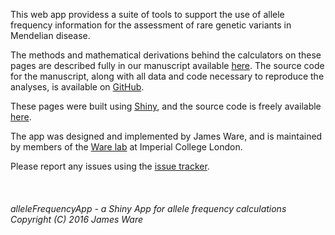 This web app providess a suite of tools to support the use of allele frequency information for the assessment of rare genetic variants in Mendelian disease.

The methods and mathematical derivations behind the calculators on these pages are described fully in our manuscript available [here](insertLink).  The source code for the manuscript, along with all data and code necessary to reproduce the analyses, is available on [GitHub](insertlink).

These pages were built using [Shiny](http://shiny.rstudio.com), and the source code is freely available [here](https://github.com/jamesware/alleleFrequencyApp).

The app was designed and implemented by James Ware, and is maintained by members of the [Ware lab](http://www.imperial.ac.uk/people/j.ware) at Imperial College London.

Please report any issues using the [issue tracker](https://github.com/jamesware/alleleFrequencyApp/issues/new).  
<br>
<br>
<br>
*alleleFrequencyApp - a Shiny App for allele frequency calculations Copyright (C) 2016 James Ware*